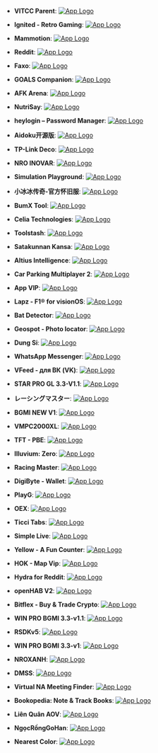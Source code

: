 - **VITCC Parent**: [![App Logo](https://is1-ssl.mzstatic.com/image/thumb/Purple211/v4/d8/38/ab/d838ab75-afe2-edc0-ca04-cbddc5459929/AppIcon-0-0-1x_U007emarketing-0-7-0-0-85-220.png/200x200bb-80.png)](https://testflight.apple.com/join/OiJoPPIE)
- **Ignited - Retro Gaming**: [![App Logo](https://is1-ssl.mzstatic.com/image/thumb/Purple221/v4/ef/ab/94/efab9499-b264-4410-9be9-daad77f82a8e/IconOrange-0-0-1x_U007epad-0-0-85-220.png/200x200bb-80.png)](https://testflight.apple.com/join/ExWvtjcq)

- **Mammotion**: [![App Logo](https://is1-ssl.mzstatic.com/image/thumb/Purple221/v4/cb/a6/73/cba67305-dbad-655b-ad0b-d3fdb471813e/AppIcon-0-0-1x_U007emarketing-0-7-0-0-sRGB-85-220.png/200x200bb-80.png)](https://testflight.apple.com/join/GsYEMjIk)
- **Reddit**: [![App Logo](https://is1-ssl.mzstatic.com/image/thumb/Purple221/v4/2b/0d/31/2b0d312d-fb48-8312-a5e3-75d8af80fef1/AppIcon-0-0-1x_U007epad-0-0-85-220.png/200x200bb-80.png)](https://testflight.apple.com/join/b9jMyOWt)

- **Faxo**: [![App Logo](https://is1-ssl.mzstatic.com/image/thumb/Purple221/v4/4f/46/a9/4f46a92c-c6e8-4cb4-caa5-87f50730bd2e/AppIcon-0-0-1x_U007emarketing-0-7-0-0-85-220.png/200x200bb-80.png)](https://testflight.apple.com/join/qKNJRpAs)
- **GOALS Companion**: [![App Logo](https://is1-ssl.mzstatic.com/image/thumb/Purple221/v4/28/16/c8/2816c838-00b4-e4b4-b629-8a2d0d28b107/AppIcon-0-0-1x_U007emarketing-0-7-0-0-85-220.png/200x200bb-80.png)](https://testflight.apple.com/join/fh1QXQyA)

- **AFK Arena**: [![App Logo](https://is1-ssl.mzstatic.com/image/thumb/Purple221/v4/1e/6b/41/1e6b41e0-adc8-06e2-aa4e-062acf1e125b/AppIcon-1x_U007emarketing-0-10-0-0-85-220-0.png/200x200bb-80.png)](https://testflight.apple.com/join/feBGFIPh)
- **NutriSay**: [![App Logo](https://is1-ssl.mzstatic.com/image/thumb/Purple221/v4/51/f7/6d/51f76dc2-914b-f668-da00-02a77e9ad52e/AppIcon-0-0-1x_U007epad-0-85-220.png/200x200bb-80.png)](https://testflight.apple.com/join/Yu1O8Oh6)

- **heylogin – Password Manager**: [![App Logo](https://is1-ssl.mzstatic.com/image/thumb/Purple221/v4/a2/7a/86/a27a860d-dda8-7bf2-c121-4636d87d898d/AppIcon-0-0-1x_U007emarketing-0-7-0-85-220.png/200x200bb-80.png)](https://testflight.apple.com/join/hccQEx7f)

- **Aidoku开源版**: [![App Logo](https://is1-ssl.mzstatic.com/image/thumb/Purple221/v4/d9/ba/9f/d9ba9f19-b0ac-8ef9-1a11-1187bec49e39/AppIcon-0-1x_U007emarketing-0-7-0-85-220-0.png/200x200bb-80.png)](https://testflight.apple.com/join/plbnVA5a)

- **TP-Link Deco**: [![App Logo](https://is1-ssl.mzstatic.com/image/thumb/Purple211/v4/a6/37/44/a637446e-5363-e7eb-e8c8-db8b5eb9eda3/AppIcon-0-0-1x_U007emarketing-0-7-0-0-85-220.png/200x200bb-80.png)](https://testflight.apple.com/join/U5p3ccdw)
- **NRO INOVAR**: [![App Logo](https://is1-ssl.mzstatic.com/image/thumb/Purple211/v4/74/47/c5/7447c5f5-7f86-63b7-9b98-d44d5fdaae2b/AppIcon-0-0-1x_U007emarketing-0-7-0-85-220.png/200x200bb-80.png)](https://testflight.apple.com/join/qdOyXJef)

- **Simulation Playground**: [![App Logo](https://is1-ssl.mzstatic.com/image/thumb/Purple221/v4/02/74/10/02741029-2789-8dbd-672d-d688e13799a2/AppIcon.lsr/200x200bb-80.png)](https://testflight.apple.com/join/rMf3CCf7)
- **小冰冰传奇-官方怀旧服**: [![App Logo](https://is1-ssl.mzstatic.com/image/thumb/Purple221/v4/e4/fd/75/e4fd756c-6a31-7d89-6404-ce1bd5f73345/AppIcon-0-0-1x_U007emarketing-0-7-0-0-85-220.png/200x200bb-80.png)](https://testflight.apple.com/join/3iWOsKQO)

- **BumX Tool**: [![App Logo](https://is1-ssl.mzstatic.com/image/thumb/Purple211/v4/44/5c/b6/445cb6ad-73fe-1a63-6458-db183ae87f78/AppIcon-0-0-1x_U007emarketing-0-10-0-0-85-220.png/200x200bb-80.png)](https://testflight.apple.com/join/42EzOcYn)

- **Celia Technologies**: [![App Logo](https://is1-ssl.mzstatic.com/image/thumb/Purple221/v4/30/30/18/3030182c-afdb-4aba-d877-7e0990046773/AppIcon-0-0-1x_U007epad-0-85-220.png/200x200bb-80.png)](https://testflight.apple.com/join/KWFbfKK1)

- **Toolstash**: [![App Logo](https://is1-ssl.mzstatic.com/image/thumb/Purple221/v4/92/92/f1/9292f117-8054-5dd5-94f4-b9f6d9d34499/AppIcon-0-0-1x_U007ephone-0-0-0-1-0-85-220.png/200x200bb-80.png)](https://testflight.apple.com/join/mQlC9ulT)

- **Satakunnan Kansa**: [![App Logo](https://is1-ssl.mzstatic.com/image/thumb/Purple211/v4/05/ef/2c/05ef2cbb-a5ce-42e4-c982-b703e5aecaa6/AppIcon-0-0-1x_U007epad-0-85-220.png/200x200bb-80.png)](https://testflight.apple.com/join/wrh3Qw7n)
- **Altius Intelligence**: [![App Logo](https://is1-ssl.mzstatic.com/image/thumb/Purple221/v4/e4/0d/11/e40d11d8-fa4c-a6fc-8d6f-334b17b46e05/AppIcon-0-0-1x_U007emarketing-0-7-0-85-220.png/200x200bb-80.png)](https://testflight.apple.com/join/0bUtVd4u)

- **Car Parking Multiplayer 2**: [![App Logo](https://is1-ssl.mzstatic.com/image/thumb/Purple211/v4/3a/bd/a1/3abda145-6394-c64d-482f-1b3411822624/AppIcon-0-0-1x_U007emarketing-0-7-0-85-220.png/200x200bb-80.png)](https://testflight.apple.com/join/QHuun0Nh)

- **App VIP**: [![App Logo](https://is1-ssl.mzstatic.com/image/thumb/Purple211/v4/fe/7a/0d/fe7a0de7-adb7-ede0-46af-11bbcc0239d5/AppIcon-0-0-1x_U007emarketing-0-0-0-7-0-0-sRGB-0-0-0-GLES2_U002c0-512MB-85-220-0-0.png/200x200bb-80.png)](https://testflight.apple.com/join/pWMi4Apy)

- **Lapz - F1® for visionOS**: [![App Logo](https://is1-ssl.mzstatic.com/image/thumb/Purple221/v4/31/7b/1d/317b1d4f-ead4-6a37-25aa-7be00b8a1361/AppIcon.lsr/200x200bb-80.png)](https://testflight.apple.com/join/qX6Yvfwz)

- **Bat Detector**: [![App Logo](https://is1-ssl.mzstatic.com/image/thumb/Purple211/v4/60/57/e0/6057e0d7-2bf0-d5ae-6074-cbbeb82daedb/AppIcon-0-0-1x_U007epad-0-85-220.png/200x200bb-80.png)](https://testflight.apple.com/join/M5R8kipW)

- **Geospot - Photo locator**: [![App Logo](https://is1-ssl.mzstatic.com/image/thumb/Purple211/v4/c1/e1/76/c1e17653-23f7-54a2-5bf9-0cd55b36dd9e/AppIcon-0-0-1x_U007ephone-0-85-220.png/200x200bb-80.png)](https://testflight.apple.com/join/Avgk7Kcc)

- **Dung Si**: [![App Logo](https://is1-ssl.mzstatic.com/image/thumb/Purple221/v4/39/69/9f/39699fbd-5667-269b-2b8c-9b97eb3d2532/AppIcon-0-0-1x_U007emarketing-0-9-85-220.png/200x200bb-80.png)](https://testflight.apple.com/join/M1emOvsM)

- **WhatsApp Messenger**: [![App Logo](https://is1-ssl.mzstatic.com/image/thumb/Purple221/v4/7f/85/bc/7f85bc84-4012-40e3-62c5-0393f096a5ec/AppIconCatalystBetarelbranch-0-2x_U007euniversal-0-0-0-4-0-0-0-85-220-0.png/200x200bb-80.png)](https://testflight.apple.com/join/krUFQpyJ)
- **VFeed - для ВК (VK)**: [![App Logo](https://is1-ssl.mzstatic.com/image/thumb/Purple221/v4/c1/45/ff/c145ffc5-685e-373f-7773-23a087da2035/AppIcon-1x_U007emarketing-0-7-0-85-220-0.png/200x200bb-80.png)](https://testflight.apple.com/join/ZdC5U0fR)

- **STAR PRO GL 3.3-V1.1**: [![App Logo](https://is1-ssl.mzstatic.com/image/thumb/Purple211/v4/b2/29/dd/b229dddc-0095-c55d-2251-e331694c1920/AppIcon-0-0-1x_U007emarketing-0-0-0-10-0-0-sRGB-0-0-0-GLES2_U002c0-512MB-85-220-0-0.png/200x200bb-80.png)](https://testflight.apple.com/join/lKgMUVsM)

- **レーシングマスター**: [![App Logo](https://is1-ssl.mzstatic.com/image/thumb/Purple221/v4/87/4c/92/874c92df-999d-3d1e-ebe0-b06e4e2b8405/AppIcon-0-0-1x_U007emarketing-0-7-0-85-220.png/200x200bb-80.png)](https://testflight.apple.com/join/IuXW2dvS)

- **BGMI NEW V1**: [![App Logo](https://is1-ssl.mzstatic.com/image/thumb/Purple211/v4/01/a2/94/01a29444-680a-9388-416c-e8e9ca9d83f2/AppIcon-1x_U007emarketing-0-0-GLES2_U002c0-512MB-sRGB-0-0-0-85-220-0-0-0-8.png/200x200bb-80.png)](https://testflight.apple.com/join/Q8N317CU)

- **VMPC2000XL**: [![App Logo](https://is1-ssl.mzstatic.com/image/thumb/Purple211/v4/ad/1c/d8/ad1cd8be-60e1-9b29-3831-a5b2a60b8693/AppIcon-0-0-1x_U007emarketing-0-7-0-85-220.png/200x200bb-80.png)](https://testflight.apple.com/join/yEgfYk21)

- **TFT - PBE**: [![App Logo](https://is1-ssl.mzstatic.com/image/thumb/Purple221/v4/e8/52/ba/e852baa6-fd9d-2b25-5742-482197467f57/AppIcon-0-0-1x_U007epad-0-85-220.png/200x200bb-80.png)](https://testflight.apple.com/join/q79npPHz)

- **Illuvium: Zero**: [![App Logo](https://is1-ssl.mzstatic.com/image/thumb/Purple211/v4/d8/e2/d7/d8e2d73d-a4ed-755e-71f8-1371fab5dbd4/AppIcon-0-0-1x_U007emarketing-0-7-0-85-220.png/200x200bb-80.png)](https://testflight.apple.com/join/NHWJXyxX)

- **Racing Master**: [![App Logo](https://is1-ssl.mzstatic.com/image/thumb/Purple221/v4/2b/54/24/2b542418-611e-45ed-a5d5-44dda15cf12c/AppIcon-0-0-1x_U007emarketing-0-7-0-85-220.png/200x200bb-80.png)](https://testflight.apple.com/join/JK9aIDCs)

- **DigiByte - Wallet**: [![App Logo](https://is1-ssl.mzstatic.com/image/thumb/Purple211/v4/85/57/a7/8557a785-4c1a-1cc8-657f-83754eee4bf1/AppIcon-0-0-1x_U007emarketing-0-7-0-0-85-220.png/200x200bb-80.png)](https://testflight.apple.com/join/gzOB6dYc)
- **PlayG**: [![App Logo](https://is1-ssl.mzstatic.com/image/thumb/Purple221/v4/9e/6e/36/9e6e36d3-6289-4028-4723-20137fbf559a/AppIcon-0-0-1x_U007emarketing-0-4-0-85-220.png/200x200bb-80.png)](https://testflight.apple.com/join/zQUlkcy0)
- **OEX**: [![App Logo](https://is1-ssl.mzstatic.com/image/thumb/Purple221/v4/b5/19/61/b5196152-fac7-5a59-7e45-fc5e464a61a1/AppIcon-0-0-1x_U007emarketing-0-7-0-85-220.png/200x200bb-80.png)](https://testflight.apple.com/join/1o3L7gtZ)

- **Ticci Tabs**: [![App Logo](https://is1-ssl.mzstatic.com/image/thumb/Purple221/v4/f4/d6/19/f4d61900-4b54-e6e2-5ec8-6ffd91fad406/AppIcon-0-0-1x_U007epad-0-85-220.png/200x200bb-80.png)](https://testflight.apple.com/join/E8ZVI98w)

- **Simple Live**: [![App Logo](https://is1-ssl.mzstatic.com/image/thumb/Purple211/v4/95/30/46/953046ad-fbaf-d25e-5820-f4109c358abf/App_Icon-marketing.lsr/200x200bb-80.png)](https://testflight.apple.com/join/F6u6Pen8)
- **Yellow - A Fun Counter**: [![App Logo](https://is1-ssl.mzstatic.com/image/thumb/Purple221/v4/ea/bf/40/eabf40c6-ce7a-a8b6-1e94-cf63b9b69fa7/AppIcon-0-0-1x_U007ephone-0-85-220.png/200x200bb-80.png)](https://testflight.apple.com/join/N9wigfoi)

- **HOK - Map Vip**: [![App Logo](https://is1-ssl.mzstatic.com/image/thumb/Purple211/v4/a7/ab/d4/a7abd488-9c68-1410-a1be-caf52809441e/AppIcon-0-0-1x_U007epad-0-10-0-85-220.png/200x200bb-80.png)](https://testflight.apple.com/join/H81vWtQy)
- **Hydra for Reddit**: [![App Logo](https://is1-ssl.mzstatic.com/image/thumb/Purple211/v4/1d/fa/c6/1dfac6e2-fc83-5d52-b024-ded2950394cd/AppIcon-0-0-1x_U007epad-0-85-220.png/200x200bb-80.png)](https://testflight.apple.com/join/Fpv58Uy3)

- **openHAB V2**: [![App Logo](https://is1-ssl.mzstatic.com/image/thumb/Purple221/v4/d1/1b/b7/d11bb7d8-3549-8cb9-149d-8b6220aee4d8/AppIcon-0-0-1x_U007epad-0-85-220.png/200x200bb-80.png)](https://testflight.apple.com/join/0uFYONeF)

- **Bitflex - Buy & Trade Crypto**: [![App Logo](https://is1-ssl.mzstatic.com/image/thumb/Purple211/v4/30/a2/a9/30a2a9bf-e40f-445c-fcdd-bb1f7ad5803a/Icon-0-0-1x_U007emarketing-0-5-0-85-220.png/200x200bb-80.png)](https://testflight.apple.com/join/dksE4RKV)

- **WIN PRO BGMI 3.3-v1.1**: [![App Logo](https://is1-ssl.mzstatic.com/image/thumb/Purple221/v4/54/9a/68/549a68d0-892e-00ca-43e7-27cb845b9b83/AppIcon-0-0-1x_U007emarketing-0-0-0-10-0-0-sRGB-0-0-0-GLES2_U002c0-512MB-85-220-0-0.png/200x200bb-80.png)](https://testflight.apple.com/join/zs5uy2ls)

- **RSDKv5**: [![App Logo](https://is1-ssl.mzstatic.com/image/thumb/Purple211/v4/96/cf/ac/96cfac66-b063-7870-9d98-9f799f3c40b2/AppIcon-1x_U007epad-0-0-GLES2_U002c0-85-220-0.jpeg/200x200bb-80.png)](https://testflight.apple.com/join/J5J2Fwcf)

- **WIN PRO BGMI 3.3-v1**: [![App Logo](https://is1-ssl.mzstatic.com/image/thumb/Purple221/v4/05/d1/3d/05d13d1e-1345-98b9-59df-85a4ed51e431/AppIcon-0-0-1x_U007emarketing-0-0-0-10-0-0-sRGB-0-0-0-GLES2_U002c0-512MB-85-220-0-0.png/200x200bb-80.png)](https://testflight.apple.com/join/zs5uy2ls)

- **NROXANH**: [![App Logo](https://is1-ssl.mzstatic.com/image/thumb/Purple221/v4/4c/dc/8a/4cdc8a55-ea89-4bc1-d6ba-b652e48fc364/AppIcon-0-0-1x_U007emarketing-0-7-0-85-220.png/200x200bb-80.png)](https://testflight.apple.com/join/deyjeYPQ)

- **DMSS**: [![App Logo](https://is1-ssl.mzstatic.com/image/thumb/Purple221/v4/a5/43/8b/a5438b7b-322b-b9eb-93cf-47ffc8c7f515/AppIcon-0-0-1x_U007emarketing-0-5-0-0-sRGB-85-220.png/200x200bb-80.png)](https://testflight.apple.com/join/XSkgkfNY)

- **Virtual NA Meeting Finder**: [![App Logo](https://is1-ssl.mzstatic.com/image/thumb/Purple221/v4/5b/65/c0/5b65c034-31fd-a55f-36a3-1eabfd17deb7/AppIcon-0-0-1x_U007epad-0-10-0-85-220.png/200x200bb-80.png)](https://testflight.apple.com/join/Zyj1JaqY)

- **Bookopedia: Note & Track Books**: [![App Logo](https://is1-ssl.mzstatic.com/image/thumb/Purple211/v4/e1/08/9e/e1089e67-631e-2e7a-1efa-6743e34b7a04/AppIcon-0-0-1x_U007epad-0-0-0-0-85-220.png/200x200bb-80.png)](https://testflight.apple.com/join/U3NY9MqD)

- **Liên Quân AOV**: [![App Logo](https://is1-ssl.mzstatic.com/image/thumb/Purple211/v4/43/71/d7/4371d757-c21d-0ad0-3ee7-b7264f8ea285/AppIcon-1x_U007emarketing-0-10-0-85-220-0.png/200x200bb-80.png)](https://testflight.apple.com/join/ZnWnOedu)

- **NgọcRồngGoHan**: [![App Logo](https://is1-ssl.mzstatic.com/image/thumb/Purple211/v4/13/84/6a/13846a40-02a6-e98f-3d50-a9b8ac8f09fd/AppIcon-0-0-1x_U007emarketing-0-7-0-85-220.png/200x200bb-80.png)](https://testflight.apple.com/join/kfGbDiKe)
- **Nearest Color**: [![App Logo](https://is1-ssl.mzstatic.com/image/thumb/Purple221/v4/98/7a/28/987a280a-dad0-9c21-3d5f-c063ecec81e9/icon.png/200x200bb-80.png)](https://testflight.apple.com/join/XSTycxqX)
